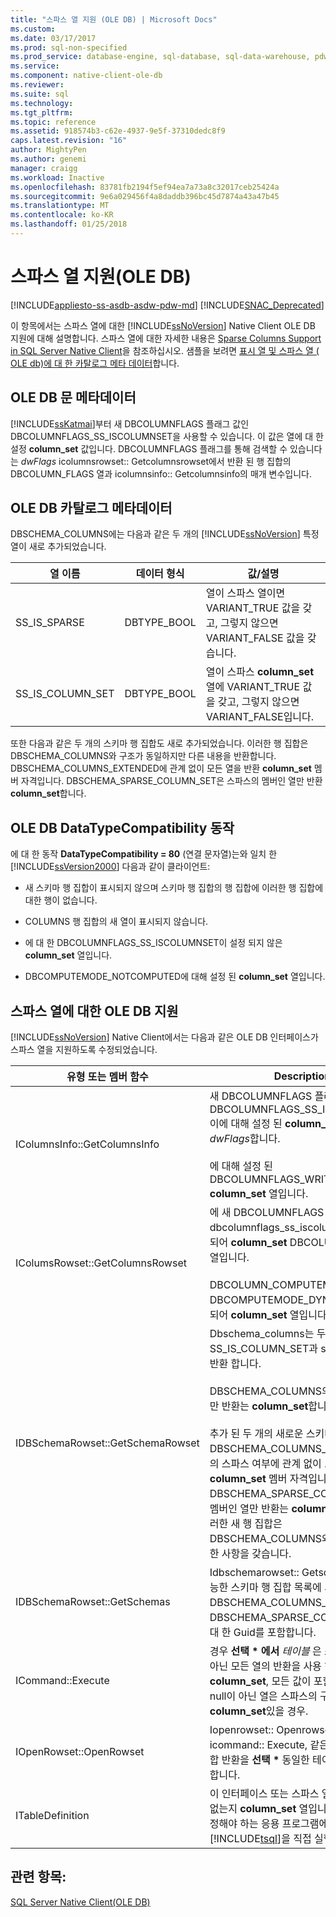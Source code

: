 ```yaml
---
title: "스파스 열 지원 (OLE DB) | Microsoft Docs"
ms.custom: 
ms.date: 03/17/2017
ms.prod: sql-non-specified
ms.prod_service: database-engine, sql-database, sql-data-warehouse, pdw
ms.service: 
ms.component: native-client-ole-db
ms.reviewer: 
ms.suite: sql
ms.technology: 
ms.tgt_pltfrm: 
ms.topic: reference
ms.assetid: 918574b3-c62e-4937-9e5f-37310dedc8f9
caps.latest.revision: "16"
author: MightyPen
ms.author: genemi
manager: craigg
ms.workload: Inactive
ms.openlocfilehash: 83781fb2194f5ef94ea7a73a8c32017ceb25424a
ms.sourcegitcommit: 9e6a029456f4a8daddb396bc45d7874a43a47b45
ms.translationtype: MT
ms.contentlocale: ko-KR
ms.lasthandoff: 01/25/2018
---
```

# <a name="sparse-columns-support-ole-db"></a>스파스 열 지원(OLE DB)
[!INCLUDE[appliesto-ss-asdb-asdw-pdw-md](../../../includes/appliesto-ss-asdb-asdw-pdw-md.md)]
[!INCLUDE[SNAC_Deprecated](../../../includes/snac-deprecated.md)]

  이 항목에서는 스파스 열에 대한 [!INCLUDE[ssNoVersion](../../../includes/ssnoversion-md.md)] Native Client OLE DB 지원에 대해 설명합니다. 스파스 열에 대한 자세한 내용은 [Sparse Columns Support in SQL Server Native Client](../../../relational-databases/native-client/features/sparse-columns-support-in-sql-server-native-client.md)을 참조하십시오. 샘플을 보려면 [표시 열 및 스파스 열 &#40; OLE db&#41;에 대 한 카탈로그 메타 데이터](../../../relational-databases/native-client-ole-db-how-to/display-column-and-catalog-metadata-for-sparse-columns-ole-db.md)합니다.  
  
## <a name="ole-db-statement-metadata"></a>OLE DB 문 메타데이터  
 [!INCLUDE[ssKatmai](../../../includes/sskatmai-md.md)]부터 새 DBCOLUMNFLAGS 플래그 값인 DBCOLUMNFLAGS_SS_ISCOLUMNSET을 사용할 수 있습니다. 이 값은 열에 대 한 설정 **column_set** 값입니다. DBCOLUMNFLAGS 플래그를 통해 검색할 수 있습니다는 *dwFlags* icolumnsrowset:: Getcolumnsrowset에서 반환 된 행 집합의 DBCOLUMN_FLAGS 열과 icolumnsinfo:: Getcolumnsinfo의 매개 변수입니다.  
  
## <a name="ole-db-catalog-metadata"></a>OLE DB 카탈로그 메타데이터  
 DBSCHEMA_COLUMNS에는 다음과 같은 두 개의 [!INCLUDE[ssNoVersion](../../../includes/ssnoversion-md.md)] 특정 열이 새로 추가되었습니다.  
  
|열 이름|데이터 형식|값/설명|  
|-----------------|---------------|---------------------|  
|SS_IS_SPARSE|DBTYPE_BOOL|열이 스파스 열이면 VARIANT_TRUE 값을 갖고, 그렇지 않으면 VARIANT_FALSE 값을 갖습니다.|  
|SS_IS_COLUMN_SET|DBTYPE_BOOL|열이 스파스 **column_set** 열에 VARIANT_TRUE 값을 갖고, 그렇지 않으면 VARIANT_FALSE입니다.|  
  
 또한 다음과 같은 두 개의 스키마 행 집합도 새로 추가되었습니다. 이러한 행 집합은 DBSCHEMA_COLUMNS와 구조가 동일하지만 다른 내용을 반환합니다. DBSCHEMA_COLUMNS_EXTENDED에 관계 없이 모든 열을 반환 **column_set** 멤버 자격입니다. DBSCHEMA_SPARSE_COLUMN_SET은 스파스의 멤버인 열만 반환 **column_set**합니다.  
  
## <a name="ole-db-datatypecompatibility-behavior"></a>OLE DB DataTypeCompatibility 동작  
 에 대 한 동작 **DataTypeCompatibility = 80** (연결 문자열)는와 일치 한 [!INCLUDE[ssVersion2000](../../../includes/ssversion2000-md.md)] 다음과 같이 클라이언트:  
  
-   새 스키마 행 집합이 표시되지 않으며 스키마 행 집합의 행 집합에 이러한 행 집합에 대한 행이 없습니다.  
  
-   COLUMNS 행 집합의 새 열이 표시되지 않습니다.  
  
-   에 대 한 DBCOLUMNFLAGS_SS_ISCOLUMNSET이 설정 되지 않은 **column_set** 열입니다.  
  
-   DBCOMPUTEMODE_NOTCOMPUTED에 대해 설정 된 **column_set** 열입니다.  
  
## <a name="ole-db-support-for-sparse-columns"></a>스파스 열에 대한 OLE DB 지원  
 [!INCLUDE[ssNoVersion](../../../includes/ssnoversion-md.md)] Native Client에서는 다음과 같은 OLE DB 인터페이스가 스파스 열을 지원하도록 수정되었습니다.  
  
|유형 또는 멤버 함수|Description|  
|-----------------------------|-----------------|  
|IColumnsInfo::GetColumnsInfo|새 DBCOLUMNFLAGS 플래그 값인 DBCOLUMNFLAGS_SS_ISCOLUMNSET이에 대해 설정 된 **column_set** 열 *dwFlags*합니다.<br /><br /> 에 대해 설정 된 DBCOLUMNFLAGS_WRITE **column_set** 열입니다.|  
|IColumsRowset::GetColumnsRowset|에 새 DBCOLUMNFLAGS 플래그 값인 dbcolumnflags_ss_iscolumnset이 설정 되어 **column_set** DBCOLUMN_FLAGS의 열입니다.<br /><br /> DBCOLUMN_COMPUTEMODE에 DBCOMPUTEMODE_DYNAMIC로 설정 되어 **column_set** 열입니다.|  
|IDBSchemaRowset::GetSchemaRowset|Dbschema_columns는 두 개의 새 열: SS_IS_COLUMN_SET과 ss_is_sparse를 반환 합니다.<br /><br /> DBSCHEMA_COLUMNS의 멤버가 아닌 열만 반환는 **column_set**합니다.<br /><br /> 추가 된 두 개의 새로운 스키마 행 집합: DBSCHEMA_COLUMNS_EXTENDED는의 스파스 여부에 관계 없이 모든 열을 반환 **column_set** 멤버 자격입니다. DBSCHEMA_SPARSE_COLUMN_SET의 멤버인 열만 반환는 **column_set**합니다. 이러한 새 행 집합은 DBSCHEMA_COLUMNS와 동일한 열과 제한 사항을 갖습니다.|  
|IDBSchemaRowset::GetSchemas|Idbschemarowset:: Getschemas 사용 가능한 스키마 행 집합 목록에 새 행 집합, DBSCHEMA_COLUMNS_EXTENDED 및 DBSCHEMA_SPARSE_COLUMN_SET에 대 한 Guid를 포함합니다.|  
|ICommand::Execute|경우 **선택 \* 에서** *테이블* 은 스파스의 멤버가 아닌 모든 열의 반환을 사용 하는 **column_set**, 모든 값이 포함 된 XML 열 null이 아닌 열은 스파스의 구성원 인 **column_set**있을 경우.|  
|IOpenRowset::OpenRowset|Iopenrowset:: Openrowset와 icommand:: Execute, 같은 열이 있는 행 집합 반환을 **선택 \***  동일한 테이블에 대 한 쿼리 합니다.|  
|ITableDefinition|이 인터페이스 또는 스파스 열에 변경 내용이 없는지 **column_set** 열입니다. 스키마를 수정해야 하는 응용 프로그램에서는 적절한 [!INCLUDE[tsql](../../../includes/tsql-md.md)]을 직접 실행해야 합니다.|  
  
## <a name="see-also"></a>관련 항목:  
 [SQL Server Native Client&#40;OLE DB&#41;](../../../relational-databases/native-client/ole-db/sql-server-native-client-ole-db.md)  
  
  
